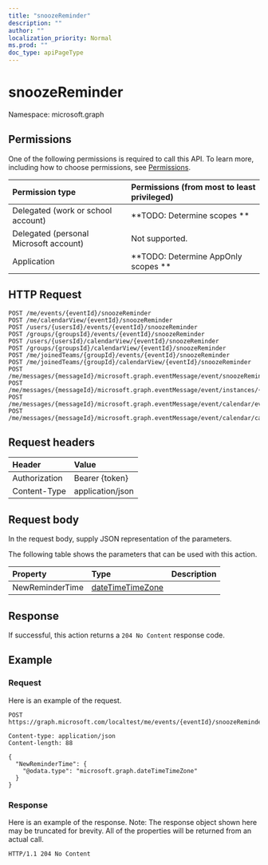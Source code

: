 ```yaml
---
title: "snoozeReminder"
description: ""
author: ""
localization_priority: Normal
ms.prod: ""
doc_type: apiPageType
---
```


# snoozeReminder

Namespace: microsoft.graph



## Permissions
One of the following permissions is required to call this API. To learn more, including how to choose permissions, see [Permissions](/concepts/permissions-reference.md).

|Permission type|Permissions (from most to least privileged)|
|:---|:---|
|Delegated (work or school account)|**TODO: Determine scopes **|
|Delegated (personal Microsoft account)|Not supported.|
|Application|**TODO: Determine AppOnly scopes **|

## HTTP Request
<!-- {
  "blockType": "ignored"
}
-->
``` http
POST /me/events/{eventId}/snoozeReminder
POST /me/calendarView/{eventId}/snoozeReminder
POST /users/{usersId}/events/{eventId}/snoozeReminder
POST /groups/{groupsId}/events/{eventId}/snoozeReminder
POST /users/{usersId}/calendarView/{eventId}/snoozeReminder
POST /groups/{groupsId}/calendarView/{eventId}/snoozeReminder
POST /me/joinedTeams/{groupId}/events/{eventId}/snoozeReminder
POST /me/joinedTeams/{groupId}/calendarView/{eventId}/snoozeReminder
POST /me/messages/{messageId}/microsoft.graph.eventMessage/event/snoozeReminder
POST /me/messages/{messageId}/microsoft.graph.eventMessage/event/instances/{eventId}/snoozeReminder
POST /me/messages/{messageId}/microsoft.graph.eventMessage/event/calendar/events/{eventId}/snoozeReminder
POST /me/messages/{messageId}/microsoft.graph.eventMessage/event/calendar/calendarView/{eventId}/snoozeReminder
```

## Request headers
|Header|Value|
|:---|:---|
|Authorization|Bearer {token}|
|Content-Type|application/json|

## Request body
In the request body, supply JSON representation of the parameters.

The following table shows the parameters that can be used with this action.

|Property|Type|Description|
|:---|:---|:---|
|NewReminderTime|[dateTimeTimeZone](../resources/datetimetimezone.md)||



## Response
If successful, this action returns a `204 No Content` response code.

## Example

### Request
Here is an example of the request.
<!-- {
  "blockType": "request",
  "name": "event_snoozereminder"
}
-->
``` http
POST https://graph.microsoft.com/localtest/me/events/{eventId}/snoozeReminder

Content-type: application/json
Content-length: 88

{
  "NewReminderTime": {
    "@odata.type": "microsoft.graph.dateTimeTimeZone"
  }
}
```

### Response
Here is an example of the response. Note: The response object shown here may be truncated for brevity. All of the properties will be returned from an actual call.
<!-- {
  "blockType": "response",
  "truncated": true
}
-->
``` http
HTTP/1.1 204 No Content
```

